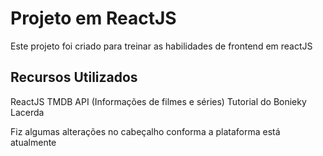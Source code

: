 # Projeto em ReactJS

Este projeto foi criado para treinar as habilidades de frontend em reactJS

## Recursos Utilizados

ReactJS
TMDB API (Informações de filmes e séries)
Tutorial do Bonieky Lacerda

Fiz algumas alterações no cabeçalho conforma a plataforma está atualmente